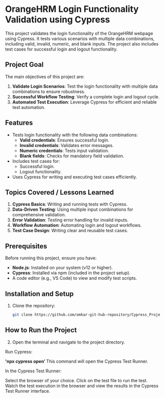 # OrangeHRM Login Functionality Validation using Cypress

This project validates the login functionality of the OrangeHRM webpage using Cypress. It tests various scenarios with multiple data combinations, including valid, invalid, numeric, and blank inputs. The project also includes test cases for successful login and logout functionality.

## Project Goal

The main objectives of this project are:

1. **Validate Login Scenarios**: Test the login functionality with multiple data combinations to ensure robustness.
2. **Successful Workflow Testing**: Verify a complete login and logout cycle.
3. **Automated Test Execution**: Leverage Cypress for efficient and reliable test automation.

## Features

- Tests login functionality with the following data combinations:
  - **Valid credentials**: Ensures successful login.
  - **Invalid credentials**: Validates error messages.
  - **Numeric credentials**: Tests input validation.
  - **Blank fields**: Checks for mandatory field validation.
- Includes test cases for:
  - Successful login.
  - Logout functionality.
- Uses Cypress for writing and executing test cases efficiently.

## Topics Covered / Lessons Learned

1. **Cypress Basics**: Writing and running tests with Cypress.
2. **Data-Driven Testing**: Using multiple input combinations for comprehensive validation.
3. **Error Validation**: Testing error handling for invalid inputs.
4. **Workflow Automation**: Automating login and logout workflows.
5. **Test Case Design**: Writing clear and reusable test cases.

## Prerequisites

Before running this project, ensure you have:

- **Node.js**: Installed on your system (v12 or higher).
- **Cypress**: Installed via npm (included in the project setup).
- A code editor (e.g., VS Code) to view and modify test scripts.

## Installation and Setup

1. Clone the repository:
   ```bash
   git clone https://github.com/omkar-git-hub-repository/Cypress_Project_OrangeHRM_Login.git

 ## How to Run the Project
2. Open the terminal and navigate to the project directory.

Run Cypress:

<b> 'npx cypress open' </b>
This command will open the Cypress Test Runner.

In the Cypress Test Runner:

Select the browser of your choice.
Click on the test file to run the test.
Watch the test execution in the browser and view the results in the Cypress Test Runner interface.